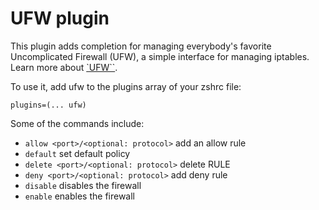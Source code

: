 # UFW plugin

This plugin adds completion for managing everybody's favorite Uncomplicated
Firewall (UFW), a simple interface for managing iptables. Learn more about
[`UFW``](https://wiki.ubuntu.com/UncomplicatedFirewall).

To use it, add ufw to the plugins array of your zshrc file:

```
plugins=(... ufw)
```

Some of the commands include:

-   `allow <port>/<optional: protocol>` add an allow rule
-   `default` set default policy
-   `delete <port>/<optional: protocol>` delete RULE
-   `deny <port>/<optional: protocol>` add deny rule
-   `disable` disables the firewall
-   `enable` enables the firewall
